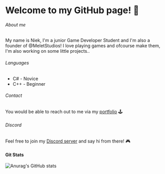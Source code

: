 # Welcome to my GitHub page! 👋

###### About me

My name is Niek, I'm a junior Game Developer Student and I'm also a founder of @MeletStudios!
I love playing games and ofcourse make them, I'm also working on some little projects..

###### Languages
+ C# - Novice
+ C++ - Beginner

###### Contact
You would be able to reach out to me via my [portfolio](https://niekmsoftware.github.io/portfolio/) 🕹️

###### Discord
Feel free to join my [Discord server](https://discord.gg/rp9ajb3mj6) and say hi from there! 🎮

#### Git Stats
![Anurag's GitHub stats](https://github-readme-stats.vercel.app/api?username=NiekMSoftware&show_icons=true&theme=tokyonight)

